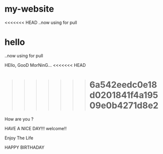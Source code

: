 # my-website

<<<<<<< HEAD
..now using for pull

# hello

..now using for pull

HEllo, GooD MorNinG...
<<<<<<< HEAD

> > > > > > > # 6a542eedc0e18d0201841f4a19509e0b4271d8e2

How are you ?

HAVE A NICE DAY!!!
welcome!!

Enjoy The Life

HAPPY BIRTHADAY
